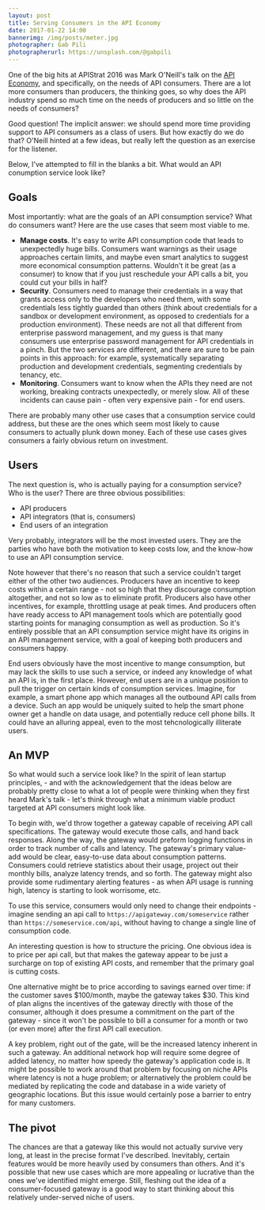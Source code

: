 ```yaml
---
layout: post
title: Serving Consumers in the API Economy
date: 2017-01-22 14:00
bannerimg: /img/posts/meter.jpg
photographer: Gab Pili
photographerurl: https://unsplash.com/@gabpili
---
```


One of the big hits at APIStrat 2016 was Mark O'Neill's talk on the [API Economy](https://boston2016.apistrat.com/speakers/mark-oneill), and specifically, on the needs of API consumers. There are a lot more consumers than producers, the thinking goes, so why does the API industry spend so much time on the needs of producers and so little on the needs of consumers?

Good question! The implicit answer: we should spend more time providing support to API consumers as a class of users. But how exactly do we do that? O'Neill hinted at a few ideas, but really left the question as an exercise for the listener.

Below, I've attempted to fill in the blanks a bit. What would an API conumption service look like?

## Goals
Most importantly: what are the goals of an API consumption service? What do consumers want? Here are the use cases that seem most viable to me.

* **Manage costs**. It's easy to write API consumption code that leads to unexpectedly huge bills. Consumers want warnings as their usage approaches certain limits, and maybe even smart analytics to suggest more economical consumption patterns. Wouldn't it be great (as a consumer) to know that if you just reschedule your API calls a bit, you could cut your bills in half?
* **Security**. Consumers need to manage their credentials in a way that grants access only to the developers who need them, with some credentials less tightly guarded than others (think about credentials for a sandbox or development environment, as opposed to credentials for a production environment). These needs are not all that different from enterprise password management, and my guess is that many consumers use enterprise password management for API credentials in a pinch. But the two services are different, and there are sure to be pain points in this approach: for example, systematically separating production and development credentials, segmenting credentials by tenancy, etc. 
* **Monitoring**. Consumers want to know when the APIs they need are not working, breaking contracts unexpectedly, or merely slow. All of these incidents can cause pain - often very expensive pain - for end users.

There are probably many other use cases that a consumption service could address, but these are the ones which seem most likely to cause consumers to actually plunk down money. Each of these use cases gives consumers a fairly obvious return on investment.

## Users

The next question is, who is actually paying for a consumption service? Who is the user? There are three obvious possibilities:

* API producers
* API integrators (that is, consumers)
* End users of an integration

Very probably, integrators will be the most invested users. They are the parties who have both the motivation to keep costs low, and the know-how to use an API consumption service.

Note however that there's no reason that such a service couldn't target either of the other two audiences. Producers have an incentive to keep costs within a certain range - not so high that they discourage consumption altogether, and not so low as to eliminate profit. Producers also have other incentives, for example, throttling usage at peak times. And producers often have ready access to API management tools which are potentially good starting points for managing consumption as well as production. So it's entirely possible that an API consumption service might have its origins in an API management service, with a goal of keeping both producers and consumers happy.

End users obviously have the most incentive to mange consumption, but may lack the skills to use such a service, or indeed any knowledge of what an API is, in the first place. However, end users are in a unique position to pull the trigger on certain kinds of consumption services. Imagine, for example, a smart phone app which manages all the outbound API calls from a device. Such an app would be uniquely suited to help the smart phone owner get a handle on data usage, and potentially reduce cell phone bills. It could have an alluring appeal, even to the most tehcnologically illiterate users.

## An MVP

So what would such a service look like? In the spirit of lean startup principles, - and with the acknowledgement that the ideas below are probably pretty close to what a lot of people were thinking when they first heard Mark's talk - let's think through what a minimum viable product targeted at API consumers might look like.

To begin with, we'd throw together a gateway capable of receiving API call specifications. The gateway would execute those calls, and hand back responses. Along the way, the gateway would preform logging functions in order to track number of calls and latency. The gateway's primary value-add would be clear, easy-to-use data about consumption patterns. Consumers could retrieve statistics about their usage, project out their monthly bills, analyze latency trends, and so forth. The gateway might also provide some rudimentary alerting features - as when API usage is running high, latency is starting to look worrisome, etc.

To use this service, consumers would only need to change their endpoints - imagine sending an api call to `https://apigateway.com/someservice` rather than `https://someservice.com/api`, without having to change a single line of consumption code.

An interesting question is how to structure the pricing. One obvious idea is to price per api call, but that makes the gateway appear to be just a surcharge on top of existing API costs, and remember that the primary goal is cutting costs.

One alternative might be to price according to savings earned over time: if the customer saves $100/month, maybe the gateway takes $30. This kind of plan aligns the incentives of the gateway directly with those of the consumer, although it does presume a commitment on the part of the gateway - since it won't be possible to bill a consumer for a month or two (or even more) after the first API call execution.

A key problem, right out of the gate, will be the increased latency inherent in such a gateway. An additional network hop will require some degree of added latency, no matter how speedy the gateway's application code is. It might be possible to work around that problem by focusing on niche APIs where latency is not a huge problem; or alternatively the problem could be mediated by replicating the code and database in a wide variety of geographic locations. But  this issue would certainly pose a barrier to entry for many customers.

## The pivot

The chances are that a gateway like this would not actually survive very long, at least in the precise format I've described. Inevitably, certain features would be more heavily used by consumers than others. And it's possible that new use cases which are more appealing or lucrative than the ones we've identified might emerge. Still, fleshing out the idea of a consumer-focused gateway is a good way to start thinking about this relatively under-served niche of users.
